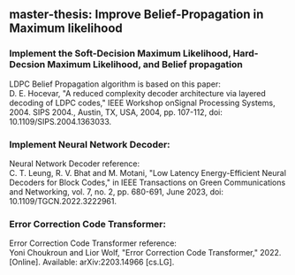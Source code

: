 ## master-thesis: Improve Belief-Propagation in Maximum likelihood

### Implement the Soft-Decision Maximum Likelihood, Hard-Decsion Maximum Likelihood, and Belief propagation
LDPC Belief Propagation algorithm is based on this paper: <br>
D. E. Hocevar, "A reduced complexity decoder architecture via layered decoding of LDPC codes," IEEE Workshop onSignal Processing Systems, 2004. SIPS 2004., Austin, TX, USA, 2004, pp. 107-112, doi: 10.1109/SIPS.2004.1363033.

### Implement Neural Network Decoder:
Neural Network Decoder reference: <br>
C. T. Leung, R. V. Bhat and M. Motani, "Low Latency Energy-Efficient Neural Decoders for Block Codes," in IEEE Transactions on Green Communications and Networking, vol. 7, no. 2, pp. 680-691, June 2023, doi: 10.1109/TGCN.2022.3222961.

### Error Correction Code Transformer:
Error Correction Code Transformer reference: <br>
Yoni Choukroun and Lior Wolf, "Error Correction Code Transformer," 2022. [Online]. Available: arXiv:2203.14966 [cs.LG].
